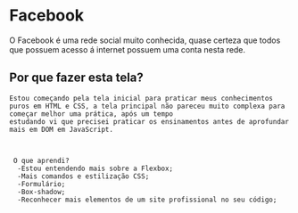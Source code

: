 # Facebook
  O Facebook é uma rede social muito conhecida, quase certeza que todos que possuem acesso á internet possuem uma conta nesta rede.
  
  ## Por que fazer esta tela?
    Estou começando pela tela inicial para praticar meus conhecimentos
    puros em HTML e CSS, a tela principal não pareceu muito complexa para começar melhor uma prática, após um tempo 
    estudando vi que precisei praticar os ensinamentos antes de aprofundar mais em DOM em JavaScript.
    

    
     O que aprendi?
      -Estou entendendo mais sobre a Flexbox;
      -Mais comandos e estilização CSS;
      -Formulário;
      -Box-shadow;
      -Reconhecer mais elementos de um site profissional no seu código;
